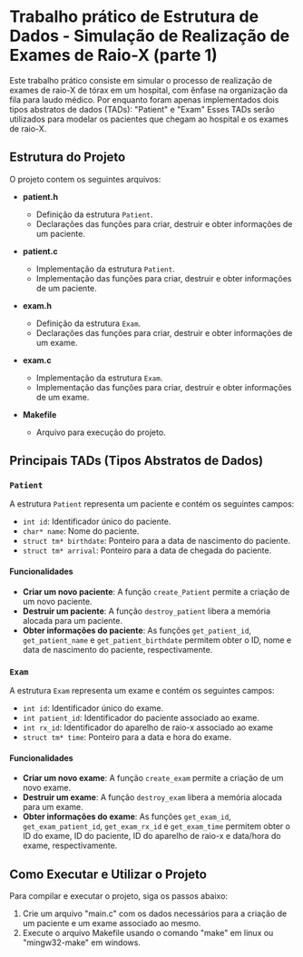 # Trabalho prático de Estrutura de Dados - Simulação de Realização de Exames de Raio-X (parte 1)

Este trabalho prático consiste em simular o processo de realização de exames de raio-X de tórax em um hospital, com ênfase na organização da fila para laudo médico. Por enquanto foram apenas implementados dois tipos abstratos de dados (TADs): "Patient" e "Exam" Esses TADs serão utilizados para modelar os pacientes que chegam ao hospital e os exames de raio-X.

## Estrutura do Projeto

O projeto contem os seguintes arquivos:

- **patient.h**
  - Definição da estrutura `Patient`.
  - Declarações das funções para criar, destruir e obter informações de um paciente.

- **patient.c**
  - Implementação da estrutura `Patient`.
  - Implementação das funções para criar, destruir e obter informações de um paciente.

- **exam.h**
  - Definição da estrutura `Exam`.
  - Declarações das funções para criar, destruir e obter informações de um exame.

- **exam.c**
  - Implementação da estrutura `Exam`.
  - Implementação das funções para criar, destruir e obter informações de um exame.
    
- **Makefile**
  - Arquivo para execução do projeto.
  

## Principais TADs (Tipos Abstratos de Dados)

### `Patient`

A estrutura `Patient` representa um paciente e contém os seguintes campos:

- `int id`: Identificador único do paciente.
- `char* name`: Nome do paciente.
- `struct tm* birthdate`: Ponteiro para a data de nascimento do paciente.
- `struct tm* arrival`: Ponteiro para a data de chegada do paciente.

#### Funcionalidades

- **Criar um novo paciente**: A função `create_Patient` permite a criação de um novo paciente.
- **Destruir um paciente**: A função `destroy_patient` libera a memória alocada para um paciente.
- **Obter informações do paciente**: As funções `get_patient_id`, `get_patient_name` e `get_patient_birthdate` permitem obter o ID, nome e data de nascimento do paciente, respectivamente.
  
### `Exam`

A estrutura `Exam` representa um exame e contém os seguintes campos:

- `int id`: Identificador único do exame.
- `int patient_id`: Identificador do paciente associado ao exame.
- `int rx_id`: Identificador do aparelho de raio-x associado ao exame
- `struct tm* time`: Ponteiro para a data e hora do exame.

#### Funcionalidades

- **Criar um novo exame**: A função `create_exam` permite a criação de um novo exame.
- **Destruir um exame**: A função `destroy_exam` libera a memória alocada para um exame.
- **Obter informações do exame**: As funções `get_exam_id`, `get_exam_patient_id`, `get_exam_rx_id` e `get_exam_time` permitem obter o ID do exame, ID do paciente, ID do aparelho de raio-x e data/hora do exame, respectivamente.


## Como Executar e Utilizar o Projeto

Para compilar e executar o projeto, siga os passos abaixo:

1. Crie um arquivo "main.c" com os dados necessários para a criação de um paciente e um exame associado ao mesmo.
2. Execute o arquivo Makefile usando o comando "make" em linux ou "mingw32-make" em windows.
